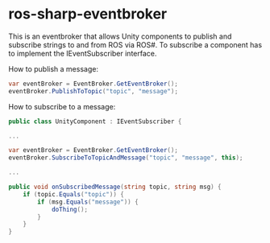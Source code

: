 # ros-sharp-eventbroker
This is an eventbroker that allows Unity components to publish and subscribe strings to and from ROS via ROS#.
To subscribe a component has to implement the IEventSubscriber interface.

How to publish a message:
```C#
var eventBroker = EventBroker.GetEventBroker();
eventBroker.PublishToTopic("topic", "message");
```

How to subscribe to a message:
```C#
public class UnityComponent : IEventSubscriber {

...

var eventBroker = EventBroker.GetEventBroker();
eventBroker.SubscribeToTopicAndMessage("topic", "message", this);

...

public void onSubscribedMessage(string topic, string msg) {
    if (topic.Equals("topic")) {
        if (msg.Equals("message")) {
            doThing();
        }
    }
}
```
